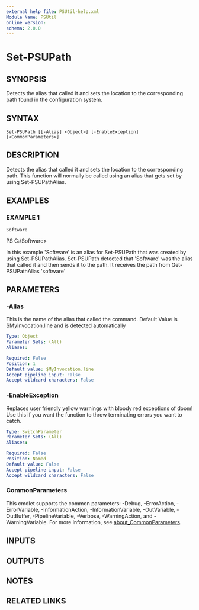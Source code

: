 ```yaml
---
external help file: PSUtil-help.xml
Module Name: PSUtil
online version:
schema: 2.0.0
---
```


# Set-PSUPath

## SYNOPSIS
Detects the alias that called it and sets the location to the corresponding path found in the configuration system.

## SYNTAX

```
Set-PSUPath [[-Alias] <Object>] [-EnableException] [<CommonParameters>]
```

## DESCRIPTION
Detects the alias that called it and sets the location to the corresponding path.
This function will normally be called using an alias that gets set by using Set-PSUPathAlias.

## EXAMPLES

### EXAMPLE 1
```
Software
```

PS C:\Software\>

In this example 'Software' is an alias for Set-PSUPath that was created by using Set-PSUPathAlias.
Set-PSUPath detected that 'Software' was the alias that called it and then sends it to the path.
It receives the path from Get-PSUPathAlias 'software'

## PARAMETERS

### -Alias
This is the name of the alias that called the command.
      	Default Value is $MyInvocation.line and is detected automatically

```yaml
Type: Object
Parameter Sets: (All)
Aliases:

Required: False
Position: 1
Default value: $MyInvocation.line
Accept pipeline input: False
Accept wildcard characters: False
```

### -EnableException
Replaces user friendly yellow warnings with bloody red exceptions of doom!
Use this if you want the function to throw terminating errors you want to catch.

```yaml
Type: SwitchParameter
Parameter Sets: (All)
Aliases:

Required: False
Position: Named
Default value: False
Accept pipeline input: False
Accept wildcard characters: False
```

### CommonParameters
This cmdlet supports the common parameters: -Debug, -ErrorAction, -ErrorVariable, -InformationAction, -InformationVariable, -OutVariable, -OutBuffer, -PipelineVariable, -Verbose, -WarningAction, and -WarningVariable. For more information, see [about_CommonParameters](http://go.microsoft.com/fwlink/?LinkID=113216).

## INPUTS

## OUTPUTS

## NOTES

## RELATED LINKS
